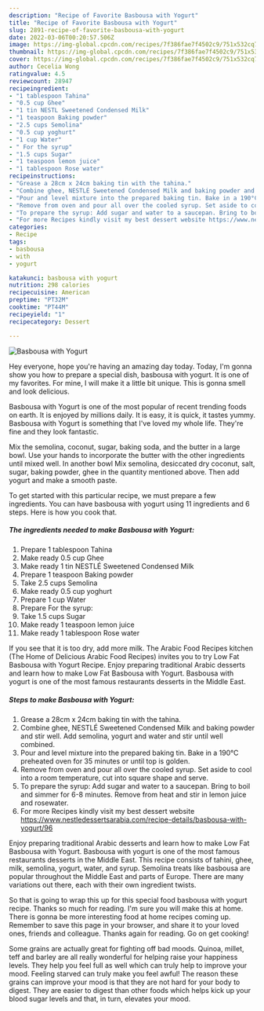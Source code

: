```yaml
---
description: "Recipe of Favorite Basbousa with Yogurt"
title: "Recipe of Favorite Basbousa with Yogurt"
slug: 2891-recipe-of-favorite-basbousa-with-yogurt
date: 2022-03-06T00:20:57.506Z
image: https://img-global.cpcdn.com/recipes/7f386fae7f4502c9/751x532cq70/basbousa-with-yogurt-recipe-main-photo.jpg
thumbnail: https://img-global.cpcdn.com/recipes/7f386fae7f4502c9/751x532cq70/basbousa-with-yogurt-recipe-main-photo.jpg
cover: https://img-global.cpcdn.com/recipes/7f386fae7f4502c9/751x532cq70/basbousa-with-yogurt-recipe-main-photo.jpg
author: Cecelia Wong
ratingvalue: 4.5
reviewcount: 28947
recipeingredient:
- "1 tablespoon Tahina"
- "0.5 cup Ghee"
- "1 tin NESTL Sweetened Condensed Milk"
- "1 teaspoon Baking powder"
- "2.5 cups Semolina"
- "0.5 cup yoghurt"
- "1 cup Water"
- " For the syrup"
- "1.5 cups Sugar"
- "1 teaspoon lemon juice"
- "1 tablespoon Rose water"
recipeinstructions:
- "Grease a 28cm x 24cm baking tin with the tahina."
- "Combine ghee, NESTLÉ Sweetened Condensed Milk and baking powder and stir well. Add semolina, yogurt and water and stir until well combined."
- "Pour and level mixture into the prepared baking tin. Bake in a 190°C preheated oven for 35 minutes or until top is golden."
- "Remove from oven and pour all over the cooled syrup. Set aside to cool into a room temperature, cut into square shape and serve."
- "To prepare the syrup: Add sugar and water to a saucepan. Bring to boil and simmer for 6-8 minutes. Remove from heat and stir in lemon juice and rosewater."
- "For more Recipes kindly visit my best dessert website https://www.nestledessertsarabia.com/recipe-details/basbousa-with-yogurt/96"
categories:
- Recipe
tags:
- basbousa
- with
- yogurt

katakunci: basbousa with yogurt 
nutrition: 298 calories
recipecuisine: American
preptime: "PT32M"
cooktime: "PT44M"
recipeyield: "1"
recipecategory: Dessert

---
```



![Basbousa with Yogurt](https://img-global.cpcdn.com/recipes/7f386fae7f4502c9/751x532cq70/basbousa-with-yogurt-recipe-main-photo.jpg)

Hey everyone, hope you're having an amazing day today. Today, I'm gonna show you how to prepare a special dish, basbousa with yogurt. It is one of my favorites. For mine, I will make it a little bit unique. This is gonna smell and look delicious.

Basbousa with Yogurt is one of the most popular of recent trending foods on earth. It is enjoyed by millions daily. It is easy, it is quick, it tastes yummy. Basbousa with Yogurt is something that I've loved my whole life. They're fine and they look fantastic.

Mix the semolina, coconut, sugar, baking soda, and the butter in a large bowl. Use your hands to incorporate the butter with the other ingredients until mixed well. In another bowl Mix semolina, desiccated dry coconut, salt, sugar, baking powder, ghee in the quantity mentioned above. Then add yogurt and make a smooth paste.


To get started with this particular recipe, we must prepare a few ingredients. You can have basbousa with yogurt using 11 ingredients and 6 steps. Here is how you cook that.

<!--inarticleads1-->

##### The ingredients needed to make Basbousa with Yogurt:

1. Prepare 1 tablespoon Tahina
1. Make ready 0.5 cup Ghee
1. Make ready 1 tin NESTLÉ Sweetened Condensed Milk
1. Prepare 1 teaspoon Baking powder
1. Take 2.5 cups Semolina
1. Make ready 0.5 cup yoghurt
1. Prepare 1 cup Water
1. Prepare  For the syrup:
1. Take 1.5 cups Sugar
1. Make ready 1 teaspoon lemon juice
1. Make ready 1 tablespoon Rose water


If you see that it is too dry, add more milk. The Arabic Food Recipes kitchen (The Home of Delicious Arabic Food Recipes) invites you to try Low Fat Basbousa with Yogurt Recipe. Enjoy preparing traditional Arabic desserts and learn how to make Low Fat Basbousa with Yogurt. Basbousa with yogurt is one of the most famous restaurants desserts in the Middle East. 

<!--inarticleads2-->

##### Steps to make Basbousa with Yogurt:

1. Grease a 28cm x 24cm baking tin with the tahina.
1. Combine ghee, NESTLÉ Sweetened Condensed Milk and baking powder and stir well. Add semolina, yogurt and water and stir until well combined.
1. Pour and level mixture into the prepared baking tin. Bake in a 190°C preheated oven for 35 minutes or until top is golden.
1. Remove from oven and pour all over the cooled syrup. Set aside to cool into a room temperature, cut into square shape and serve.
1. To prepare the syrup: Add sugar and water to a saucepan. Bring to boil and simmer for 6-8 minutes. Remove from heat and stir in lemon juice and rosewater.
1. For more Recipes kindly visit my best dessert website https://www.nestledessertsarabia.com/recipe-details/basbousa-with-yogurt/96


Enjoy preparing traditional Arabic desserts and learn how to make Low Fat Basbousa with Yogurt. Basbousa with yogurt is one of the most famous restaurants desserts in the Middle East. This recipe consists of tahini, ghee, milk, semolina, yogurt, water, and syrup. Semolina treats like basbousa are popular throughout the Middle East and parts of Europe. There are many variations out there, each with their own ingredient twists. 

So that is going to wrap this up for this special food basbousa with yogurt recipe. Thanks so much for reading. I'm sure you will make this at home. There is gonna be more interesting food at home recipes coming up. Remember to save this page in your browser, and share it to your loved ones, friends and colleague. Thanks again for reading. Go on get cooking!

Some grains are actually great for fighting off bad moods. Quinoa, millet, teff and barley are all really wonderful for helping raise your happiness levels. They help you feel full as well which can truly help to improve your mood. Feeling starved can truly make you feel awful! The reason these grains can improve your mood is that they are not hard for your body to digest. They are easier to digest than other foods which helps kick up your blood sugar levels and that, in turn, elevates your mood.

